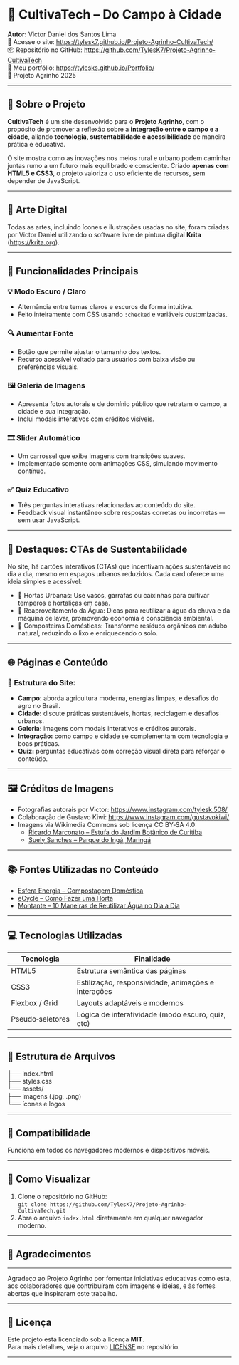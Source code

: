 # 🌾 CultivaTech – Do Campo à Cidade

**Autor:** Victor Daniel dos Santos Lima  
🔗 Acesse o site: https://tylesk7.github.io/Projeto-Agrinho-CultivaTech/  
📦 Repositório no GitHub: https://github.com/TylesK7/Projeto-Agrinho-CultivaTech  
💼 Meu portfólio: https://tylesks.github.io/Portfolio/  
📅 Projeto Agrinho 2025

---

## 🧭 Sobre o Projeto

**CultivaTech** é um site desenvolvido para o **Projeto Agrinho**, com o propósito de promover a reflexão sobre a **integração entre o campo e a cidade**, aliando **tecnologia, sustentabilidade e acessibilidade** de maneira prática e educativa.

O site mostra como as inovações nos meios rural e urbano podem caminhar juntas rumo a um futuro mais equilibrado e consciente. Criado **apenas com HTML5 e CSS3**, o projeto valoriza o uso eficiente de recursos, sem depender de JavaScript.

---

## 🎨 Arte Digital

Todas as artes, incluindo ícones e ilustrações usadas no site, foram criadas por Victor Daniel utilizando o software livre de pintura digital **Krita** (https://krita.org).  

---

## 🚀 Funcionalidades Principais

### 💡 Modo Escuro / Claro
- Alternância entre temas claros e escuros de forma intuitiva.
- Feito inteiramente com CSS usando `:checked` e variáveis customizadas.

### 🔍 Aumentar Fonte
- Botão que permite ajustar o tamanho dos textos.
- Recurso acessível voltado para usuários com baixa visão ou preferências visuais.

### 🖼️ Galeria de Imagens
- Apresenta fotos autorais e de domínio público que retratam o campo, a cidade e sua integração.
- Inclui modais interativos com créditos visíveis.

### 🎞️ Slider Automático
- Um carrossel que exibe imagens com transições suaves.
- Implementado somente com animações CSS, simulando movimento contínuo.

### ✅ Quiz Educativo
- Três perguntas interativas relacionadas ao conteúdo do site.
- Feedback visual instantâneo sobre respostas corretas ou incorretas — sem usar JavaScript.

---

## 📣 Destaques: CTAs de Sustentabilidade

No site, há cartões interativos (CTAs) que incentivam ações sustentáveis no dia a dia, mesmo em espaços urbanos reduzidos. Cada card oferece uma ideia simples e acessível:

- 🌱 Hortas Urbanas: Use vasos, garrafas ou caixinhas para cultivar temperos e hortaliças em casa.  
- 🌊 Reaproveitamento da Água: Dicas para reutilizar a água da chuva e da máquina de lavar, promovendo economia e consciência ambiental.  
- 🍂 Composteiras Domésticas: Transforme resíduos orgânicos em adubo natural, reduzindo o lixo e enriquecendo o solo.

---

## 🌐 Páginas e Conteúdo

### 📌 Estrutura do Site:
- **Campo:** aborda agricultura moderna, energias limpas, e desafios do agro no Brasil.  
- **Cidade:** discute práticas sustentáveis, hortas, reciclagem e desafios urbanos.  
- **Galeria:** imagens com modais interativos e créditos autorais.  
- **Integração:** como campo e cidade se complementam com tecnologia e boas práticas.  
- **Quiz:** perguntas educativas com correção visual direta para reforçar o conteúdo.

---

## 🖼️ Créditos de Imagens

- Fotografias autorais por Victor: https://www.instagram.com/tylesk.508/  
- Colaboração de Gustavo Kiwi: https://www.instagram.com/gustavokiwi/  
- Imagens via Wikimedia Commons sob licença CC BY‑SA 4.0:
  - [Ricardo Marconato – Estufa do Jardim Botânico de Curitiba](https://commons.wikimedia.org/wiki/File:Estufa-Jardim-Botanico-Curitiba-out.JPG)
  - [Suely Sanches – Parque do Ingá, Maringá](https://commons.wikimedia.org/wiki/File:Parque_do_Ing%C3%A1_IMG_1580.jpg)

---

## 📚 Fontes Utilizadas no Conteúdo

- [Esfera Energia – Compostagem Doméstica](https://blog.esferaenergia.com.br/sustentabilidade/compostagem-domestica-2)  
- [eCycle – Como Fazer uma Horta](https://www.ecycle.com.br/como-fazer-uma-horta/)  
- [Montante – 10 Maneiras de Reutilizar Água no Dia a Dia](https://montante.com.br/10-maneiras-de-reutilizar-a-agua-em-nosso-dia-a-dia/)  

---

## 💻 Tecnologias Utilizadas

| Tecnologia | Finalidade |
|------------|------------|
| HTML5 | Estrutura semântica das páginas |
| CSS3 | Estilização, responsividade, animações e interações |
| Flexbox / Grid | Layouts adaptáveis e modernos |
| Pseudo‑seletores | Lógica de interatividade (modo escuro, quiz, etc) |

---

## 📂 Estrutura de Arquivos

├── index.html  
├── styles.css  
└── assets/  
     ├── imagens (.jpg, .png)  
     └── ícones e logos

---

## 🌟 Compatibilidade

Funciona em todos os navegadores modernos e dispositivos móveis.

---

## 🧪 Como Visualizar

1. Clone o repositório no GitHub:  
   `git clone https://github.com/TylesK7/Projeto-Agrinho-CultivaTech.git`  
2. Abra o arquivo `index.html` diretamente em qualquer navegador moderno.

---

## 🙌 Agradecimentos  

---

Agradeço ao Projeto Agrinho por fomentar iniciativas educativas como esta, aos colaboradores que contribuíram com imagens e ideias, e às fontes abertas que inspiraram este trabalho.  

---

## 📜 Licença  

Este projeto está licenciado sob a licença **MIT**.  
Para mais detalhes, veja o arquivo [LICENSE](LICENSE) no repositório.  

---
